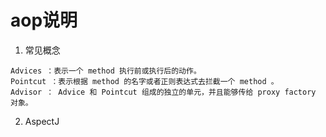 # aop说明
1. 常见概念
~~~
Advices ：表示一个 method 执行前或执行后的动作。
Pointcut ：表示根据 method 的名字或者正则表达式去拦截一个 method 。
Advisor ： Advice 和 Pointcut 组成的独立的单元，并且能够传给 proxy factory 对象。
~~~

2. AspectJ
